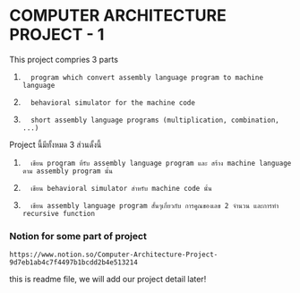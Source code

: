 # COMPUTER ARCHITECTURE PROJECT - 1

 This project compries 3 parts 

1.       program which convert assembly language program to machine language 

2.       behavioral simulator for the machine code 

3.       short assembly language programs (multiplication, combination, ...)

 Project นี้มีทั้งหมด 3 ส่วนดั้งนี้

1.       เขียน program ที่รับ assembly language program และ สร้าง machine language ตาม assembly program นั้น

2.       เขียน behavioral simulator สำหรับ machine code นั้น

3.       เขียน assembly language program สั้นๆเกี่ยวกับ การคูณของเลข 2 จำนวน และการทำ recursive function

### Notion for some part of project
    https://www.notion.so/Computer-Architecture-Project-9d7eb1ab4c7f4497b1bcdd2b4e513214

this is readme file, we will add our project detail later!
